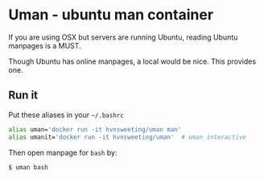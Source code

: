 # Uman - ubuntu man container

If you are using OSX but servers are running Ubuntu, reading Ubuntu manpages
is a MUST.

Though Ubuntu has online manpages, a local would be nice.
This provides one.

## Run it
Put these aliases in your `~/.bashrc`

```sh
alias uman='docker run -it hvnsweeting/uman man'
alias umanit='docker run -it hvnsweeting/uman'  # uman interactive
```

Then open manpage for `bash` by:

```sh
$ uman bash
```
